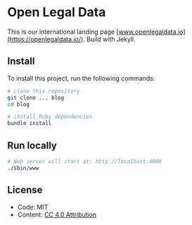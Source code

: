 # Open Legal Data

This is our international landing page [www.openlegaldata.io](https://openlegaldata.io/). Build with Jekyll.


## Install

To install this project, run the following commands:

```bash
# clone this repository
git clone ... blog
cd blog

# install Ruby dependencies
bundle install
```


## Run locally

```bash
# Web server will start at: http://localhost:4000
./sbin/www
```

## License

- Code: MIT
- Content: [CC 4.0 Attribution](https://creativecommons.org/licenses/by/4.0/)
